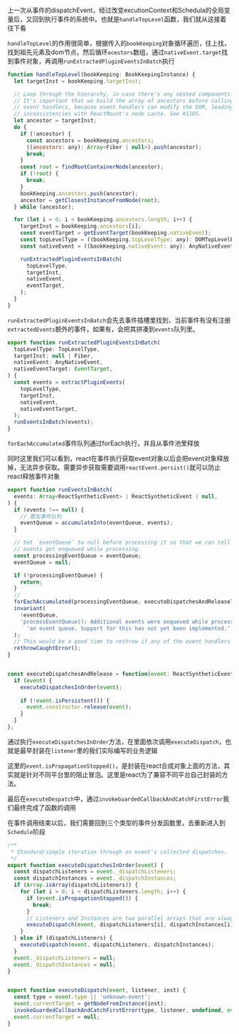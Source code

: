 
### 



上一次从事件的dispatchEvent，经过改变excutionContext和Schedula的全局变量后，又回到执行事件的系统中。也就是`handleTopLevel`函数，我们就从这接着往下看

`handleTopLevel`的作用很简单，根据传入的`bookKeeping`对象循环遍历，往上找，找到祖先元素及dom节点。然后循环`acestors`数组，通过`nativeEvent.target`找到事件对象，再调用`runExtractedPluginEventsInBatch`执行

```js
function handleTopLevel(bookKeeping: BookKeepingInstance) {
  let targetInst = bookKeeping.targetInst;

  // Loop through the hierarchy, in case there's any nested components.
  // It's important that we build the array of ancestors before calling any
  // event handlers, because event handlers can modify the DOM, leading to
  // inconsistencies with ReactMount's node cache. See #1105.
  let ancestor = targetInst;
  do {
    if (!ancestor) {
      const ancestors = bookKeeping.ancestors;
      ((ancestors: any): Array<Fiber | null>).push(ancestor);
      break;
    }
    const root = findRootContainerNode(ancestor);
    if (!root) {
      break;
    }
    bookKeeping.ancestors.push(ancestor);
    ancestor = getClosestInstanceFromNode(root);
  } while (ancestor);

  for (let i = 0; i < bookKeeping.ancestors.length; i++) {
    targetInst = bookKeeping.ancestors[i];
    const eventTarget = getEventTarget(bookKeeping.nativeEvent);
    const topLevelType = ((bookKeeping.topLevelType: any): DOMTopLevelEventType);
    const nativeEvent = ((bookKeeping.nativeEvent: any): AnyNativeEvent);

    runExtractedPluginEventsInBatch(
      topLevelType,
      targetInst,
      nativeEvent,
      eventTarget,
    );
  }
}

```


`runExtractedPluginEventsInBatch`会先去事件插槽里找到，当前事件有没有注册`extractedEvents`额外的事件，如果有，会把其拼凑到`events`队列里。


```js
export function runExtractedPluginEventsInBatch(
  topLevelType: TopLevelType,
  targetInst: null | Fiber,
  nativeEvent: AnyNativeEvent,
  nativeEventTarget: EventTarget,
) {
  const events = extractPluginEvents(
    topLevelType,
    targetInst,
    nativeEvent,
    nativeEventTarget,
  );
  runEventsInBatch(events);
}
```

`forEachAccumulated`事件队列通过forEach执行，并且从事件池里释放

同时这里我们可以看到，react在事件执行获取event对象以后会把event对象释放掉，无法异步获取。需要异步获取需要调用`reactEvent.persist()`就可以防止react释放事件对象

```js
export function runEventsInBatch(
  events: Array<ReactSyntheticEvent> | ReactSyntheticEvent | null,
) {
  if (events !== null) {
    // 累加事件队列
    eventQueue = accumulateInto(eventQueue, events);
  }

  // Set `eventQueue` to null before processing it so that we can tell if more
  // events get enqueued while processing.
  const processingEventQueue = eventQueue;
  eventQueue = null;

  if (!processingEventQueue) {
    return;
  }
  // 
  forEachAccumulated(processingEventQueue, executeDispatchesAndReleaseTopLevel);
  invariant(
    !eventQueue,
    'processEventQueue(): Additional events were enqueued while processing ' +
      'an event queue. Support for this has not yet been implemented.',
  );
  // This would be a good time to rethrow if any of the event handlers threw.
  rethrowCaughtError();
}


const executeDispatchesAndRelease = function(event: ReactSyntheticEvent) {
  if (event) {
    executeDispatchesInOrder(event);
    
    if (!event.isPersistent()) {
      event.constructor.release(event);
    }
  }
};
```

通过执行`executeDispatchesInOrder`方法，在里面依次调用`executeDispatch`，也就是最早封装在`listener`里的我们实际编写的业务逻辑

这里的`event.isPropagationStopped()`，是封装在react合成对象上面的方法，其实就是针对不同平台里的阻止冒泡。这里是react为了兼容不同平台自己封装的方法。

最后在`executeDespatch`中，通过`invokeGuardedCallbackAndCatchFirstError`我们最终完成了函数的调用

在事件调用结束以后，我们需要回到三个类型的事件分发函数里，去重新进入到`Schedule`阶段

```js
/**
 * Standard/simple iteration through an event's collected dispatches.
 */
export function executeDispatchesInOrder(event) {
  const dispatchListeners = event._dispatchListeners;
  const dispatchInstances = event._dispatchInstances;
  if (Array.isArray(dispatchListeners)) {
    for (let i = 0; i < dispatchListeners.length; i++) {
      if (event.isPropagationStopped()) {
        break;
      }
      // Listeners and Instances are two parallel arrays that are always in sync.
      executeDispatch(event, dispatchListeners[i], dispatchInstances[i]);
    }
  } else if (dispatchListeners) {
    executeDispatch(event, dispatchListeners, dispatchInstances);
  }
  event._dispatchListeners = null;
  event._dispatchInstances = null;
}


export function executeDispatch(event, listener, inst) {
  const type = event.type || 'unknown-event';
  event.currentTarget = getNodeFromInstance(inst);
  invokeGuardedCallbackAndCatchFirstError(type, listener, undefined, event);
  event.currentTarget = null;
}
```